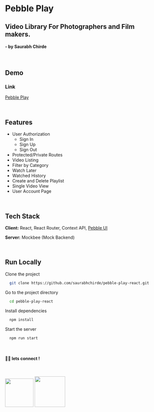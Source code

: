 # Pebble Play

## Video Library For Photographers and Film makers.

#### - by Saurabh Chirde

</br>

## Demo

### Link

[Pebble Play](https://play.pebbleui.com/)

</br>

## Features

- User Authorization
  - Sign In
  - Sign Up
  - Sign Out
- Protected/Private Routes
- Video Listing
- Filter by Category
- Watch Later
- Watched History
- Create and Delete Playlist
- Single Video View
- User Account Page

</br>

## Tech Stack

**Client:** React, React Router, Context API, [Pebble UI](https://pebbleui.com/)

**Server:** Mockbee (Mock Backend)

</br>

## Run Locally

Clone the project

```bash
  git clone https://github.com/saurabhchirde/pebble-play-react.git
```

Go to the project directory

```bash
  cd pebble-play-react
```

Install dependencies

```bash
  npm install
```

Start the server

```bash
  npm run start
```

<br>

#### 👨‍💻 lets connect !

<br>

<a href="https://twitter.com/saurabhchirde"><img src="https://img.shields.io/badge/Twitter-1DA1F2?style=for-the-badge&logo=twitter&logoColor=white" width="93px"/></a>
<a href="https://www.linkedin.com/in/saurabhchirde/"><img src="https://img.shields.io/badge/LinkedIn-0077B5?style=for-the-badge&logo=linkedin&logoColor=white" width="100px"/></a>
